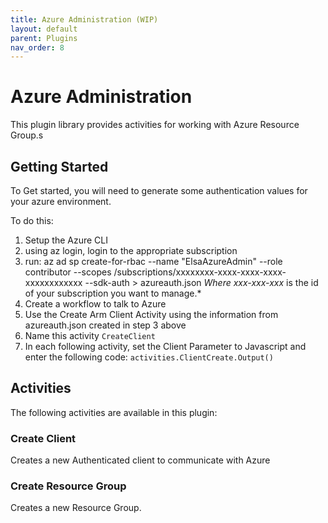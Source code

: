 ```yaml
---
title: Azure Administration (WIP)
layout: default
parent: Plugins
nav_order: 8
---
```


# Azure Administration
This plugin library provides activities for working with Azure Resource Group.s

## Getting Started
To Get started, you will need to generate some authentication values for your azure environment.

To do this:

1. Setup the Azure CLI
2. using az login, login to the appropriate subscription
3. run: az ad sp create-for-rbac --name "ElsaAzureAdmin" --role contributor --scopes /subscriptions/xxxxxxxx-xxxx-xxxx-xxxx-xxxxxxxxxxxx --sdk-auth > azureauth.json
   *Where xxx-xxx-xxx* is the id of your subscription  you want to manage.*
4. Create a workflow to talk to Azure
5. Use the Create Arm Client Activity using the information from azureauth.json created in step 3 above
6. Name this activity ```CreateClient```
7. In each following activity, set the Client Parameter to Javascript and enter the following code:
   ```activities.ClientCreate.Output()```

## Activities
The following activities are available in this plugin:

### Create Client
Creates a new Authenticated client to communicate with Azure

### Create Resource Group
Creates a new Resource Group.